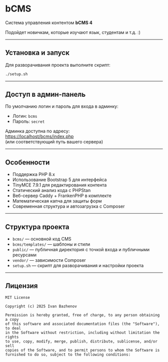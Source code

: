 # bCMS

Система управления контентом **bCMS 4**

Подойдет новичкам, которые изучают язык, студентам и т.д. :)

---

## Установка и запуск

Для разворачивания проекта выполните скрипт:

```bash
./setup.sh

```

---

## Доступ в админ-панель

По умолчанию логин и пароль для входа в админку:

- Логин: `bcms`
- Пароль: `secret`

Админка доступна по адресу:  
[https://localhost/bcms/index.php](https://localhost/bcms/index.php)  
(или соответствующий путь вашего сервера)

---

## Особенности

- Поддержка PHP 8.x
- Использование Bootstrap 5 для интерфейса
- TinyMCE 7.9.1 для редактирования контента
- Статический анализ кода с PHPStan
- Веб-сервер Caddy + FrankenPHP в комплекте
- Математическая капча для защиты форм
- Современная структура и автозагрузка с Composer

---

## Структура проекта

- `bcms/` — основной код CMS
- `bcms/templates/` — шаблоны и стили
- `public/` — публичная директория с точкой входа и публичными ресурсами
- `vendor/` — зависимости Composer
- `setup.sh` — скрипт для разворачивания и настройки проекта

---

## Лицензия

```text
MIT License

Copyright (c) 2025 Ivan Bazhenov

Permission is hereby granted, free of charge, to any person obtaining a copy
of this software and associated documentation files (the "Software"), to deal
in the Software without restriction, including without limitation the rights
to use, copy, modify, merge, publish, distribute, sublicense, and/or sell
copies of the Software, and to permit persons to whom the Software is
furnished to do so, subject to the following conditions:
```